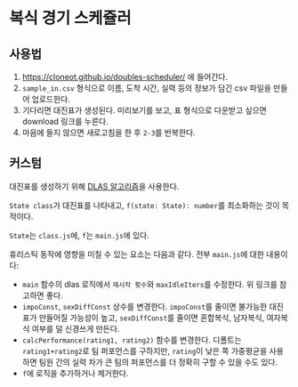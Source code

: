 # 복식 경기 스케쥴러



## 사용법

1. https://cloneot.github.io/doubles-scheduler/ 에 들어간다. 
3. `sample_in.csv` 형식으로 이름, 도착 시간, 실력 등의 정보가 담긴 csv 파일을 만들어 업로드한다. 
4. 기다리면 대진표가 생성된다. 미리보기를 보고, 표 형식으로 다운받고 싶으면 download 링크를 누른다. 
5. 마음에 들지 않으면 새로고침을 한 후 `2-3`를 반복한다. 



## 커스텀

대진표를 생성하기 위해 [DLAS 알고리즘](https://gist.github.com/cgiosy/ed16f4988eeb7e989a97644fe61e1561)을 사용한다. 

`State class`가 대진표를 나타내고, `f(state: State): number`를 최소화하는 것이 목적이다. 

`State`는 `class.js`에, `f`는 `main.js`에 있다. 



휴리스틱 동작에 영향을 미칠 수 있는 요소는 다음과 같다. 전부 `main.js`에 대한 내용이다:

- `main` 함수의 dlas 로직에서 `재시작 횟수`와 `maxIdleIters`를 수정한다. 위 링크를 참고하면 좋다. 
- `impoConst`, `sexDiffConst` 상수를 변경한다. `impoConst`를 줄이면 불가능한 대진표가 만들어질 가능성이 높고, `sexDiffConst`를 줄이면 혼합복식, 남자복식, 여자복식 여부를 덜 신경쓰게 만든다. 
- `calcPerformance(rating1, rating2)` 함수를 변경한다. 디폴트는 `rating1+rating2`로 팀 퍼포먼스를 구하지만, `rating`이 낮은 쪽 가중평균을 사용하면 팀원 간의 실력 차가 큰 팀의 퍼포먼스를 더 정확히 구할 수 있을 수도 있다. 
- `f`에 로직을 추가하거나 제거한다. 

